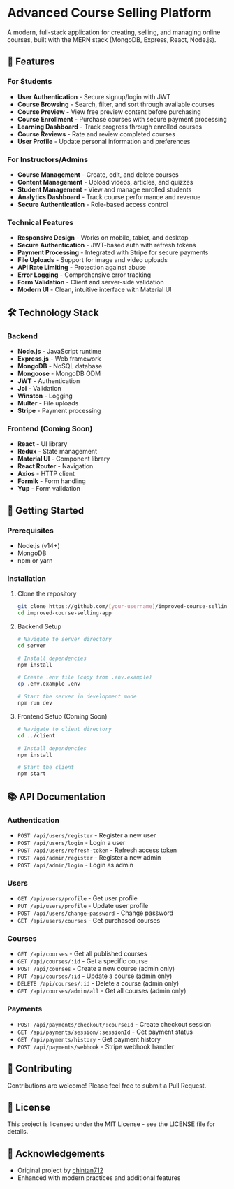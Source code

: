 # Advanced Course Selling Platform

A modern, full-stack application for creating, selling, and managing online courses, built with the MERN stack (MongoDB, Express, React, Node.js).

## 🚀 Features

### For Students
- **User Authentication** - Secure signup/login with JWT
- **Course Browsing** - Search, filter, and sort through available courses
- **Course Preview** - View free preview content before purchasing
- **Course Enrollment** - Purchase courses with secure payment processing
- **Learning Dashboard** - Track progress through enrolled courses
- **Course Reviews** - Rate and review completed courses
- **User Profile** - Update personal information and preferences

### For Instructors/Admins
- **Course Management** - Create, edit, and delete courses
- **Content Management** - Upload videos, articles, and quizzes
- **Student Management** - View and manage enrolled students
- **Analytics Dashboard** - Track course performance and revenue
- **Secure Authentication** - Role-based access control

### Technical Features
- **Responsive Design** - Works on mobile, tablet, and desktop
- **Secure Authentication** - JWT-based auth with refresh tokens
- **Payment Processing** - Integrated with Stripe for secure payments
- **File Uploads** - Support for image and video uploads
- **API Rate Limiting** - Protection against abuse
- **Error Logging** - Comprehensive error tracking
- **Form Validation** - Client and server-side validation
- **Modern UI** - Clean, intuitive interface with Material UI

## 🛠️ Technology Stack

### Backend
- **Node.js** - JavaScript runtime
- **Express.js** - Web framework
- **MongoDB** - NoSQL database
- **Mongoose** - MongoDB ODM
- **JWT** - Authentication
- **Joi** - Validation
- **Winston** - Logging
- **Multer** - File uploads
- **Stripe** - Payment processing

### Frontend (Coming Soon)
- **React** - UI library
- **Redux** - State management
- **Material UI** - Component library
- **React Router** - Navigation
- **Axios** - HTTP client
- **Formik** - Form handling
- **Yup** - Form validation

## 🚀 Getting Started

### Prerequisites
- Node.js (v14+)
- MongoDB
- npm or yarn

### Installation

1. Clone the repository
   ```bash
   git clone https://github.com/[your-username]/improved-course-selling-app.git
   cd improved-course-selling-app
   ```

2. Backend Setup
   ```bash
   # Navigate to server directory
   cd server
   
   # Install dependencies
   npm install
   
   # Create .env file (copy from .env.example)
   cp .env.example .env
   
   # Start the server in development mode
   npm run dev
   ```

3. Frontend Setup (Coming Soon)
   ```bash
   # Navigate to client directory
   cd ../client
   
   # Install dependencies
   npm install
   
   # Start the client
   npm start
   ```

## 📚 API Documentation

### Authentication
- `POST /api/users/register` - Register a new user
- `POST /api/users/login` - Login a user
- `POST /api/users/refresh-token` - Refresh access token
- `POST /api/admin/register` - Register a new admin
- `POST /api/admin/login` - Login as admin

### Users
- `GET /api/users/profile` - Get user profile
- `PUT /api/users/profile` - Update user profile
- `POST /api/users/change-password` - Change password
- `GET /api/users/courses` - Get purchased courses

### Courses
- `GET /api/courses` - Get all published courses
- `GET /api/courses/:id` - Get a specific course
- `POST /api/courses` - Create a new course (admin only)
- `PUT /api/courses/:id` - Update a course (admin only)
- `DELETE /api/courses/:id` - Delete a course (admin only)
- `GET /api/courses/admin/all` - Get all courses (admin only)

### Payments
- `POST /api/payments/checkout/:courseId` - Create checkout session
- `GET /api/payments/session/:sessionId` - Get payment status
- `GET /api/payments/history` - Get payment history
- `POST /api/payments/webhook` - Stripe webhook handler

## 🤝 Contributing

Contributions are welcome! Please feel free to submit a Pull Request.

## 📝 License

This project is licensed under the MIT License - see the LICENSE file for details.

## 🙏 Acknowledgements

- Original project by [chintan712](https://github.com/chintan712/courseSellingAppMERN)
- Enhanced with modern practices and additional features
